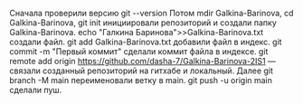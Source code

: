 Сначала проверили версию git --version Потом mdir Galkina-Barinova, cd Galkina-Barinova, git init инициировали репозиторий и создали папку Galkina-Barinova. echo "Галкина Баринова">>Galkina-Barinova.txt создали файл. git add Galkina-Barinova.txt добавили файл в индекс. git commit -m "Первый коммит" сделали коммит файла в индексе. git remote add origin https://github.com/dasha-7/Galkina-Barinova-2IS1 — связали созданный репозиторий на гитхабе и локальный. Далее git branch -M main переименовали ветку в main. git push -u origin main сделали пуш.
